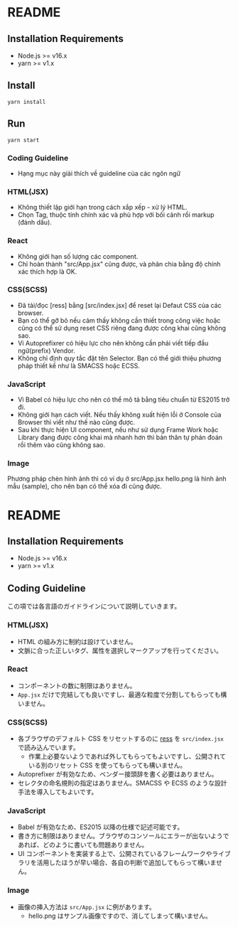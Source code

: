 # README
## Installation Requirements

- Node.js >= v16.x
- yarn >= v1.x

## Install

```
yarn install
```

## Run

```
yarn start
```

### Coding Guideline
- Hạng mục này giải thích về guideline của các ngôn ngữ

### HTML(JSX)
- Không thiết lập giới hạn trong cách xắp xếp - xử lý HTML.
- Chọn Tag, thuộc tính chính xác và phù hợp với bối cảnh rồi markup (đánh dấu).

### React
- Không giới hạn số lượng các component.
- Chỉ hoàn thành "src/App.jsx" cũng được, và phân chia bằng độ chính xác thích hợp là OK.

### CSS(SCSS)
- Đã tải/đọc [ress] bằng [src/index.jsx] để reset lại Defaut CSS của các browser.
- Bạn có thể gỡ bỏ nếu cảm thấy không cần thiết trong công việc hoặc cũng có thể sử dụng reset CSS riêng đang được công khai cũng không sao.
- Vì Autoprefixrer có hiệu lực cho nên không cần phải viết tiếp đầu ngữ(prefix) Vendor. 
- Không chỉ định quy tắc đặt tên Selector. Bạn có thể giới thiệu phương pháp thiết kế như là SMACSS hoặc ECSS.

### JavaScript
- Vì Babel có hiệu lực cho nên có thể mô tả bằng tiêu chuẩn từ ES2015 trở đi.
- Không giới hạn cách viết. Nếu thấy không xuất hiện lỗi ở Console của Browser thì viết như thế nào cũng được.
- Sau khi thực hiện UI component, nếu như sử dụng Frame Work hoặc Library đang được công khai mà nhanh hơn thì bản thân tự phán đoán rồi thêm vào cũng không sao.

### Image
Phương pháp chèn hình ảnh thì có ví dụ ở src/App.jsx
hello.png là hình ảnh mẫu (sample), cho nên bạn có thể xóa đi cũng được.



# README

## Installation Requirements

- Node.js >= v16.x
- yarn >= v1.x

## Coding Guideline

この項では各言語のガイドラインについて説明していきます。

### HTML(JSX)

- HTML の組み方に制約は設けていません。
- 文脈に合った正しいタグ、属性を選択しマークアップを行ってください。

### React

- コンポーネントの数に制限はありません。
- `App.jsx` だけで完結しても良いですし、最適な粒度で分割してもらっても構いません。

### CSS(SCSS)

- 各ブラウザのデフォルト CSS をリセットするのに [ress](https://github.com/filipelinhares/ress) を `src/index.jsx` で読み込んでいます。
  - 作業上必要ないようであれば外してもらってもよいですし、公開されている別のリセット CSS を使ってもらっても構いません。
- Autoprefixer が有効なため、ベンダー接頭辞を書く必要はありません。
- セレクタの命名規則の指定はありません。SMACSS や ECSS のような設計手法を導入してもよいです。

### JavaScript

- Babel が有効なため、ES2015 以降の仕様で記述可能です。
- 書き方に制限はありません。ブラウザのコンソールにエラーが出ないようであれば、どのように書いても問題ありません。
- UI コンポーネントを実装する上で、公開されているフレームワークやライブラリを活用したほうが早い場合、各自の判断で追加してもらって構いません。

### Image

- 画像の挿入方法は `src/App.jsx` に例があります。
  - hello.png はサンプル画像ですので、消してしまって構いません。
